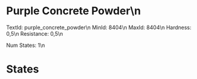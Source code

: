 # Purple Concrete Powder\n
TextId: purple_concrete_powder\n
MinId: 8404\n
MaxId: 8404\n
Hardness: 0,5\n
Resistance: 0,5\n

Num States: 1\n
# States
```

```